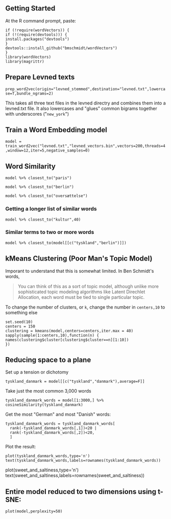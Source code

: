 ## Getting Started

At the R command prompt, paste:
```
if (!require(wordVectors)) {
if (!(require(devtools))) {
install.packages("devtools")
}
devtools::install_github("bmschmidt/wordVectors")
}
library(wordVectors)
library(magrittr)
```

## Prepare Levned texts

`prep_word2vec(origin="levned_stemmed",destination="levned.txt",lowercase=T,bundle_ngrams=2)`

This takes all three text files in the levned directry and combines them into a levned.txt file. It also lowercases and "glues" common bigrams together with underscores ("`new_york`")

## Train a Word Embedding model

`model = train_word2vec("levned.txt","levned_vectors.bin",vectors=200,threads=4,window=12,iter=5,negative_samples=0)`

## Word Similarity

`model %>% closest_to("paris")`

`model %>% closest_to("berlin")`

`model %>% closest_to("oversættelse")`

### Getting a longer list of similar words

`model %>% closest_to("kultur",40)`

### Similar terms to two or more words

`model %>% closest_to(model[[c("tyskland","berlin")]])`

## kMeans Clustering (Poor Man's Topic Model)

Imporant to understand that this is somewhat limited.  In Ben Schmidt's words,

>You can think of this as a sort of topic model, although unlike more sophisticated topic modeling algorithms like Latent Direchlet Allocation, each word must be tied to single particular topic.

To change the number of clusters, or `k`, change the number in `centers,10` to something else

```
set.seed(10)
centers = 150
clustering = kmeans(model,centers=centers,iter.max = 40)
sapply(sample(1:centers,10),function(n) {
names(clustering$cluster[clustering$cluster==n][1:10])
})
```

## Reducing space to a plane

Set up a tension or dichotomy 

`tyskland_danmark = model[[c("tyskland","danmark"),average=F]]`

Take just the most common 3,000 words

`tyskland_danmark_words = model[1:3000,] %>% cosineSimilarity(tyskland_danmark)`

Get the most "German" and most "Danish" words:

```
tyskland_danmark_words = tyskland_danmark_words[
  rank(-tyskland_danmark_words[,1])<20 |
  rank(-tyskland_danmark_words[,2])<20,
  ]
```
Plot the result:

```
plot(tyskland_danmark_words,type='n')
text(tyskland_danmark_words,labels=rownames(tyskland_danmark_words))
```

plot(sweet_and_saltiness,type='n')
text(sweet_and_saltiness,labels=rownames(sweet_and_saltiness))

## Entire model reduced to two dimensions using t-SNE:

`plot(model,perplexity=50)`
